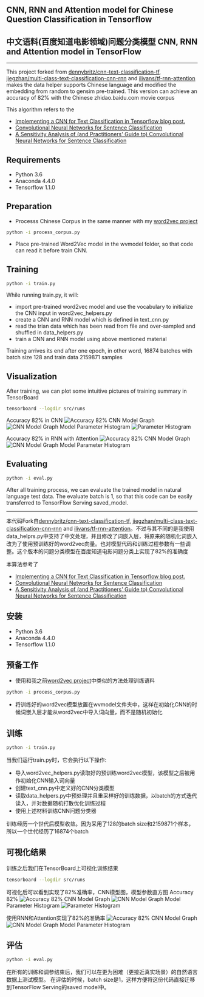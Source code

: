 ## CNN, RNN and Attention model for Chinese Question Classification in Tensorflow
## 中文语料(百度知道电影领域)问题分类模型 CNN, RNN and Attention model in TensorFlow
***
This project forked from [dennybritz/cnn-text-classification-tf](https://github.com/dennybritz/cnn-text-classification-tf), [jiegzhan/multi-class-text-classification-cnn-rnn](https://github.com/jiegzhan/multi-class-text-classification-cnn-rnn) and [ilivans/tf-rnn-attention](https://github.com/ilivans/tf-rnn-attention) makes the data helper supports Chinese language and modified the embedding from random to gensim pre-trained. This version can achieve an accuracy of 82% with the Chinese zhidao.baidu.com movie corpus

This algorithm refers to the 
- [Implementing a CNN for Text Classification in Tensorflow blog post.](http://www.wildml.com/2015/12/implementing-a-cnn-for-text-classification-in-tensorflow/)
- [Convolutional Neural Networks for Sentence Classification](http://arxiv.org/abs/1408.5882)
- [A Sensitivity Analysis of (and Practitioners' Guide to) Convolutional Neural Networks for Sentence Classification](http://arxiv.org/abs/1510.03820)

## Requirements

- Python 3.6
- Anaconda 4.4.0
- Tensorflow 1.1.0

## Preparation
- Processs Chinese Corpus in the same manner with my [word2vec project](https://github.com/sefira/word2vec)
```bash
python -i process_corpus.py
```

- Place pre-trained Word2Vec model in the wvmodel folder, so that code can read it before train CNN.

## Training
```bash
python -i train.py
```
While running train.py, it will:
- import pre-trained word2vec model and use the vocabulary to initialize the CNN input in word2vec_helpers.py
- create a CNN and RNN model which is defined in text_cnn.py
- read the trian data which has been read from file and over-sampled and shuffled in data_helpers.py
- train a CNN and RNN model using above mentioned material

Training arrives its end after one epoch, in other word, 16874 batches with batch size 128 and train data 2159871 samples

## Visualization
After training, we can plot some intuitive pictures of training summary in TensorBoard
```bash
tensorboard --logdir src/runs
```
Accuracy 82% in CNN
![Accuracy 82%](https://raw.githubusercontent.com/sefira/question-classification-cnn-tf/master/SCREENSHOT/SCALARScnn.png)
CNN Model Graph
![CNN Model Graph](https://raw.githubusercontent.com/sefira/question-classification-cnn-tf/master/SCREENSHOT/GRAPHScnn.png)
Model Parameter Histogram
![Parameter Histogram](https://raw.githubusercontent.com/sefira/question-classification-cnn-tf/master/SCREENSHOT/HISTOGRAMScnn.png)

Accuracy 82% in RNN with Attention
![Accuracy 82%](https://raw.githubusercontent.com/sefira/question-classification-cnn-tf/master/SCREENSHOT/SCALARSrnn.png)
CNN Model Graph
![CNN Model Graph](https://raw.githubusercontent.com/sefira/question-classification-cnn-tf/master/SCREENSHOT/GRAPHSrnn.png)
Model Parameter Histogram

## Evaluating
```bash
python -i eval.py
```
After all training process, we can evaluate the trained model in natural language test data. The evaluate batch is 1, so that this code can be easily transferred to TensorFlow Serving saved_model.

***
本代码Fork自[dennybritz/cnn-text-classification-tf](https://github.com/dennybritz/cnn-text-classification-tf), [jiegzhan/multi-class-text-classification-cnn-rnn](https://github.com/jiegzhan/multi-class-text-classification-cnn-rnn) and [ilivans/tf-rnn-attention](https://github.com/ilivans/tf-rnn-attention)。不过与其不同的是我使用data_helprs.py中支持了中文处理，并且修改了词嵌入层，将原来的随机化词嵌入改为了使用预训练好的word2vec向量。也对模型代码和训练过程参数有一些调整。这个版本的问题分类模型在百度知道电影问题分类上实现了82%的准确度

本算法参考了 
- [Implementing a CNN for Text Classification in Tensorflow blog post.](http://www.wildml.com/2015/12/implementing-a-cnn-for-text-classification-in-tensorflow/)
- [Convolutional Neural Networks for Sentence Classification](http://arxiv.org/abs/1408.5882)
- [A Sensitivity Analysis of (and Practitioners' Guide to) Convolutional Neural Networks for Sentence Classification](http://arxiv.org/abs/1510.03820)

## 安装

- Python 3.6
- Anaconda 4.4.0
- Tensorflow 1.1.0

## 预备工作
- 使用和我之前[word2vec project](https://github.com/sefira/word2vec)中类似的方法处理训练语料
```bash
python -i process_corpus.py
```

- 将训练好的word2vec模型放置在wvmodel文件夹中，这样在初始化CNN的时候词嵌入层才能从word2vec中导入词向量，而不是随机初始化

## 训练
```bash
python -i train.py
```
当我们运行train.py时，它会执行以下操作:
- 导入word2vec_helpers.py读取好的预训练word2vec模型，该模型之后被用作初始化CNN输入词向量
- 创建text_cnn.py中定义好的CNN分类模型
- 读取data_helpers.py中预处理并且重采样好的训练数据，以batch的方式迭代读入，并对数据随机打散优化训练过程
- 使用上述材料训练CNN问题分类器

训练经历一个世代后模型收敛。因为采用了128的batch size和2159871个样本，所以一个世代经历了16874个batch

## 可视化结果
训练之后我们在TensorBoard上可视化训练结果
```bash
tensorboard --logdir src/runs
```
可视化后可以看到实现了82%准确率，CNN模型图，模型参数直方图
Accuracy 82%
![Accuracy 82%](https://raw.githubusercontent.com/sefira/question-classification-cnn-tf/master/SCREENSHOT/SCALARScnn.png)
CNN Model Graph
![CNN Model Graph](https://raw.githubusercontent.com/sefira/question-classification-cnn-tf/master/SCREENSHOT/GRAPHScnn.png)
Model Parameter Histogram
![Parameter Histogram](https://raw.githubusercontent.com/sefira/question-classification-cnn-tf/master/SCREENSHOT/HISTOGRAMScnn.png)

使用RNN和Attention实现了82%的准确率
![Accuracy 82%](https://raw.githubusercontent.com/sefira/question-classification-cnn-tf/master/SCREENSHOT/SCALARSrnn.png)
CNN Model Graph
![CNN Model Graph](https://raw.githubusercontent.com/sefira/question-classification-cnn-tf/master/SCREENSHOT/GRAPHSrnn.png)
Model Parameter Histogram

## 评估
```bash
python -i eval.py
```
在所有的训练和调参结束后，我们可以在更为困难（更接近真实场景）的自然语言数据上测试模型。
在评估的时候，batch size是1，这样方便将这份代码直接迁移到TensorFlow Serving的saved model中。